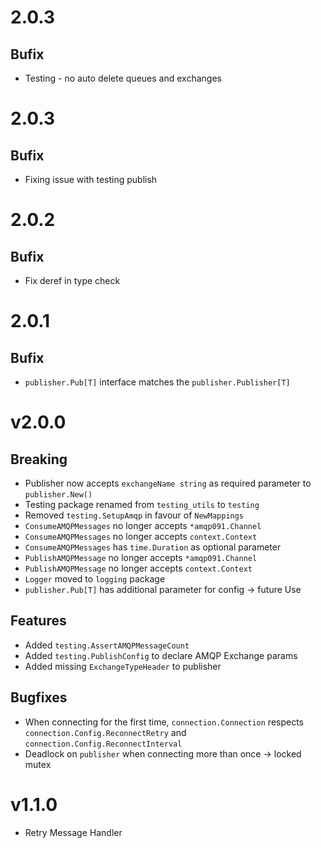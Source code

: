 # 2.0.3
## Bufix

* Testing - no auto delete queues and exchanges

# 2.0.3
## Bufix

* Fixing issue with testing publish

# 2.0.2
## Bufix

* Fix deref in type check

# 2.0.1

## Bufix

* `publisher.Pub[T]` interface matches the `publisher.Publisher[T]`

# v2.0.0

## Breaking

* Publisher now accepts `exchangeName string` as required parameter to `publisher.New()`
* Testing package renamed from `testing_utils` to `testing`
* Removed `testing.SetupAmqp` in favour of `NewMappings`
* `ConsumeAMQPMessages` no longer accepts `*amqp091.Channel`
* `ConsumeAMQPMessages` no longer accepts `context.Context`
* `ConsumeAMQPMessages` has `time.Duration` as optional parameter
* `PublishAMQPMessage` no longer accepts `*amqp091.Channel`
* `PublishAMQPMessage` no longer accepts `context.Context`
* `Logger` moved to `logging` package
* `publisher.Pub[T]` has additional parameter for config -> future Use

## Features

* Added `testing.AssertAMQPMessageCount`
* Added `testing.PublishConfig` to declare AMQP Exchange params
* Added missing `ExchangeTypeHeader` to publisher

## Bugfixes

* When connecting for the first time, `connection.Connection` respects `connection.Config.ReconnectRetry` and `connection.Config.ReconnectInterval`
* Deadlock on `publisher` when connecting more than once -> locked mutex

# v1.1.0

* Retry Message Handler